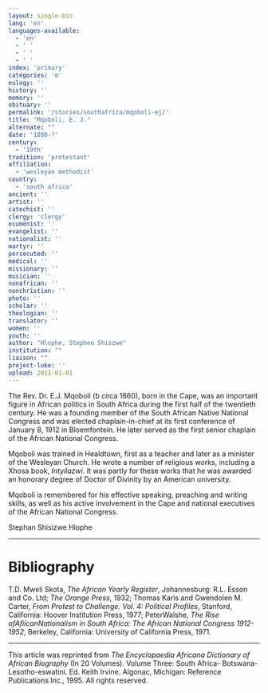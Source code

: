 ```yaml
---
layout: single-bio
lang: 'en'
languages-available:
  - 'en'
  - ' '
  - ' '
  - ' '
index: 'primary'
categories: 'm'
eulogy: ''
history: ''
memory: ''
obituary: ''
permalink: '/stories/southafrica/mqoboli-ej/'
title: "Mqoboli, E. J."
alternate: ""
date: '1890-?'
century:
  - '19th'
tradition: 'protestant'
affiliation:
  - 'wesleyan methodist'
country:
  - 'south africa'
ancient: ''
artist: ''
catechist: ''
clergy: 'clergy'
ecumenist: ''
evangelist: ''
nationalist: ''
martyr: ''
persecuted: ''
medical: ''
missionary: ''
musician: ''
nonafrican: ''
nonchristian: ''
photo: ''
scholar: ''
theologian: ''
translator: ''
women: ''
youth: ''
author: "Hlophe, Stephen Shiszwe"
institution: ""
liaison: ""
project-luke: ''
upload: 2011-01-01
---
```




The Rev. Dr. E.J. Mqoboli (b circa 1860), born in the Cape, was an important figure in African politics in South Africa during the first half of the twentieth century. He was a founding member of the South African Native National Congress and was elected chaplain-in-chief at its first conference of January 8, 1912 in Bloemfontein. He later served as the first senior chaplain of the African National Congress.

Mqoboli was trained in Healdtown, first as a teacher and later as a minister of the Wesleyan Church. He wrote a number of religious works, including a Xhosa book, *Intyilazwi*. It was partly for these works that he was awarded an honorary degree of Doctor of Divinity by an American university.

Mqoboli is remembered for his effective speaking, preaching and writing skills, as well as his active involvement in the Cape and national executives of the African National Congress.

Stephan Shisizwe Hlophe

---

# Bibliography

T.D. Mweli Skota, *The African Yearly Register*, Johannesburg: R.L. Esson and Co. Ltd; *The Orange Press*, 1932; Thomas Karis and Gwendolen M. Carter, *From Protest to Challenge. Vol. 4: Political Profiles*, Stanford, California: Hoover Institution Press, 1977; PeterWalshe, *The Rise ofAfiicanNationalism in South Africa: The African National Congress 1912-1952*, Berkeley, California: University of California Press, 1971.

---

This article was reprinted from *The Encyclopaedia Africana Dictionary of African Biography* (In 20 Volumes). Volume Three: South Africa- Botswana-Lesotho-eswatini. Ed. Keith Irvine. Algonac, Michigan: Reference Publications Inc., 1995.  All rights reserved.
